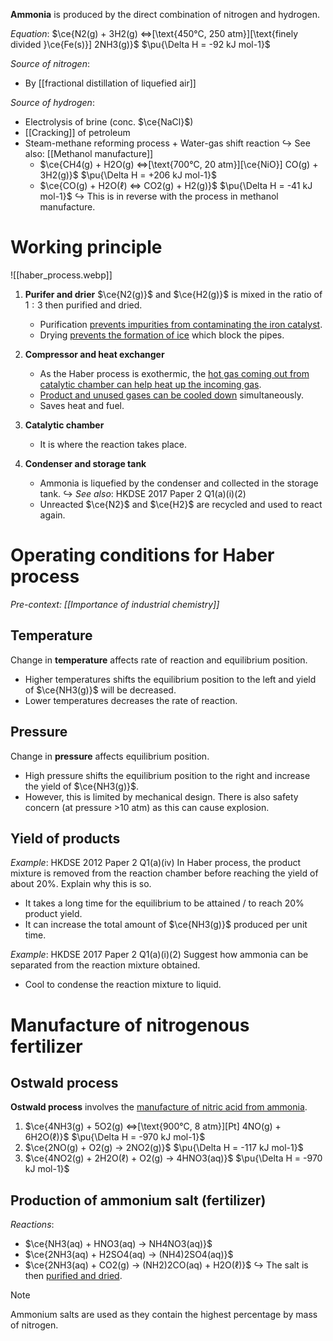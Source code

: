 **Ammonia** is produced by the direct combination of nitrogen and hydrogen.

*Equation*:
$\ce{N2(g) + 3H2(g) <=>[\text{450°C, 250 atm}][\text{finely divided }\ce{Fe(s)}] 2NH3(g)}$          $\pu{\Delta H = -92 kJ mol-1}$

*Source of nitrogen*:
- By [[fractional distillation of liquefied air]]

*Source of hydrogen*:
- Electrolysis of brine (conc. $\ce{NaCl}$)
- [[Cracking]] of petroleum
- <span class="hi-blue">Steam-methane reforming process + Water-gas shift reaction</span>
  ↪ See also: [[Methanol manufacture]]
	 - $\ce{CH4(g) + H2O(g) <=>[\text{700°C, 20 atm}][\ce{NiO}] CO(g) + 3H2(g)}$          $\pu{\Delta H = +206 kJ mol-1}$
	 - $\ce{CO(g) + H2O(ℓ) <=> CO2(g) + H2(g)}$          $\pu{\Delta H = -41 kJ mol-1}$
	   ↪ This is in reverse with the process in methanol manufacture.

# Working principle
![[haber_process.webp]]

1. **Purifer and drier**
   $\ce{N2(g)}$ and $\ce{H2(g)}$ is mixed in the ratio of $1:3$ then purified and dried.
	- Purification <u>prevents impurities from contaminating the iron catalyst</u>.
	- Drying <u>prevents the formation of ice</u> which block the pipes.

2. **Compressor and heat exchanger**
	- As the Haber process is exothermic, the <u>hot gas coming out from catalytic chamber can help heat up the incoming gas</u>.
	- <u>Product and unused gases can be cooled down</u> simultaneously.
	- <span class="hi-green">Saves heat and fuel.</span>

3. **Catalytic chamber**
	- It is where the reaction takes place.

4. **Condenser and storage tank**
	- Ammonia is liquefied by the condenser and collected in the storage tank.
	  ↪ *See also*: HKDSE 2017 Paper 2 Q1(a)(i)(2)
	- Unreacted $\ce{N2}$ and $\ce{H2}$ are recycled and used to react again.

# Operating conditions for Haber process
*Pre-context: [[Importance of industrial chemistry]]*

## Temperature
Change in **temperature** affects <span class="hi-green">rate of reaction and equilibrium position</span>.
- Higher temperatures shifts the equilibrium position to the left and yield of $\ce{NH3(g)}$ will be decreased.
- Lower temperatures decreases the rate of reaction.

## Pressure
Change in **pressure** affects <span class="hi-green">equilibrium position</span>.
- High pressure shifts the equilibrium position to the right and increase the yield of $\ce{NH3(g)}$.
- However, this is limited by mechanical design. There is also safety concern (at pressure >10 atm) as this can cause explosion.

## Yield of products
*Example*: HKDSE 2012 Paper 2 Q1(a)(iv)
In Haber process, the product mixture is removed from the reaction chamber before reaching the yield of about 20%. Explain why this is so.
- It takes a long time for the equilibrium to be attained / to reach 20% product yield.
- It can increase the total amount of $\ce{NH3(g)}$ produced per unit time.

*Example*: HKDSE 2017 Paper 2 Q1(a)(i)(2)
Suggest how ammonia can be separated from the reaction mixture obtained.
- Cool to condense the reaction mixture to liquid.

# Manufacture of nitrogenous fertilizer
## Ostwald process
**Ostwald process** involves the <u>manufacture of nitric acid from ammonia</u>.
1. $\ce{4NH3(g) + 5O2(g) <=>[\text{900°C, 8 atm}][Pt] 4NO(g) + 6H2O(ℓ)}$     $\pu{\Delta H = -970 kJ mol-1}$
2. $\ce{2NO(g) + O2(g) -> 2NO2(g)}$     $\pu{\Delta H = -117 kJ mol-1}$
3. $\ce{4NO2(g) + 2H2O(ℓ) + O2(g) -> 4HNO3(aq)}$     $\pu{\Delta H = -970 kJ mol-1}$

## Production of ammonium salt (fertilizer)
*Reactions*:
- $\ce{NH3(aq) + HNO3(aq) -> NH4NO3(aq)}$
- $\ce{2NH3(aq) + H2SO4(aq) -> (NH4)2SO4(aq)}$
- $\ce{2NH3(aq) + CO2(g) -> (NH2)2CO(aq) + H2O(ℓ)}$
↪ The salt is then <u>purified and dried</u>.

> [!note]
> Ammonium salts are used as they contain the highest percentage by mass of nitrogen.